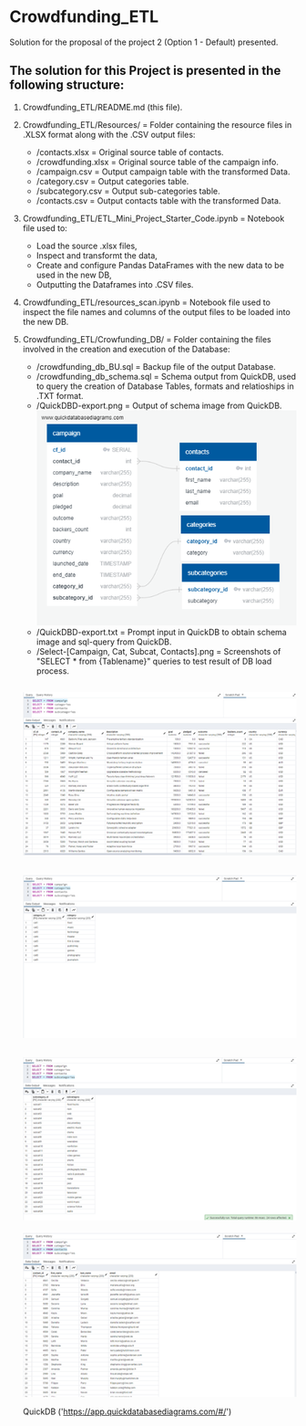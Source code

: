 # Crowdfunding_ETL

Solution for the proposal of the project 2 (Option 1 - Default) presented.


## The solution for this Project is presented in the following structure:

1) Crowdfunding_ETL/README.md (this file).

2) Crowdfunding_ETL/Resources/ = Folder containing the resource files in .XLSX format along with the .CSV output files:
    - /contacts.xlsx = Original source table of contacts.
    - /crowdfunding.xlsx = Original source table of the campaign info.
    - /campaign.csv = Output campaign table with the transformed Data.
    - /category.csv = Output categories table.
    - /subcategory.csv = Output sub-categories table.
    - /contacts.csv = Output contacts table with the transformed Data.

3) Crowdfunding_ETL/ETL_Mini_Project_Starter_Code.ipynb = Notebook file used to:
    - Load the source .xlsx files,
    - Inspect and transformt the data,
    - Create and configure Pandas DataFrames with the new data to be used in the new DB,
    - Outputting the Dataframes into .CSV files.

4) Crowdfunding_ETL/resources_scan.ipynb = Notebook file used to inspect the file names and columns of the output files to be loaded into the new DB.

5) Crowdfunding_ETL/Crowfunding_DB/ = Folder containing the files involved in the creation and execution of the Database:
    - /crowdfunding_db_BU.sql = Backup file of the output Database.
    - /crowdfunding_db_schema.sql = Schema output from QuickDB, used to query the creation of Database Tables, formats and relatioships in .TXT format.
    - /QuickDBD-export.png = Output of schema image from QuickDB.
        ![campaign](/Crowfunding_DB/QuickDBD-export.png)
    - /QuickDBD-export.txt = Prompt input in QuickDB to obtain schema image and sql-query from QuickDB.
    - /Select-[Campaign, Cat, Subcat, Contacts].png = Screenshots of "SELECT * from {Tablename}" queries to test result of DB load process.

    ![campaign](/Crowfunding_DB/Select-Campaign.png)
    ---
    ![cat](/Crowfunding_DB/Select-Cat.png)
    ---
    ![subcat](/Crowfunding_DB/Select-Subcat.png)
    ---
    ![contacts](/Crowfunding_DB/Select-Contacts.png)

    QuickDB ('https://app.quickdatabasediagrams.com/#/')






